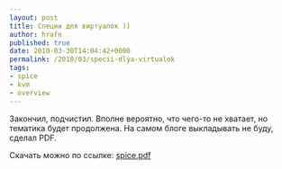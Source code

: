 ```yaml
--- 
layout: post 
title: Специи для виртуалок )) 
author: hrafn 
published: true 
date: 2010-03-30T14:04:42+0000 
permalink: /2010/03/specii-dlya-virtualok 
tags:
- spice
- kvm
- overview
--- 
```


Закончил, подчистил. Вполне вероятно, что чего-то не хватает, но тематика
будет продолжена. На самом блоге выкладывать не буду, сделал PDF.

Скачать можно по ссылке: [spice.pdf](/media/downloads/pdf/spice.pdf)

